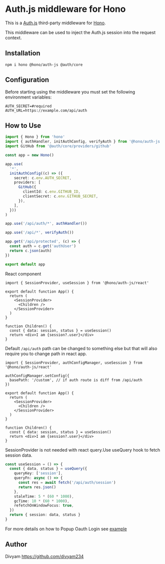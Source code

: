 # Auth.js middleware for Hono

This is a [Auth.js](https://authjs.dev) third-party middleware for [Hono](https://github.com/honojs/hono).

This middleware can be used to inject the Auth.js session into the request context.

## Installation

```plain
npm i hono @hono/auth-js @auth/core
```

## Configuration

Before starting using the middleware you must set the following environment variables:

```plain
AUTH_SECRET=#required
AUTH_URL=https://example.com/api/auth
```

## How to Use

```ts
import { Hono } from 'hono'
import { authHandler, initAuthConfig, verifyAuth } from '@hono/auth-js'
import GitHub from '@auth/core/providers/github'

const app = new Hono()

app.use(
  '*',
  initAuthConfig((c) => ({
    secret: c.env.AUTH_SECRET,
    providers: [
      GitHub({
        clientId: c.env.GITHUB_ID,
        clientSecret: c.env.GITHUB_SECRET,
      }),
    ],
  }))
)

app.use('/api/auth/*', authHandler())

app.use('/api/*', verifyAuth())

app.get('/api/protected', (c) => {
  const auth = c.get('authUser')
  return c.json(auth)
})

export default app
```

React component

```tsx
import { SessionProvider, useSession } from '@hono/auth-js/react'

export default function App() {
  return (
    <SessionProvider>
      <Children />
    </SessionProvider>
  )
}

function Children() {
  const { data: session, status } = useSession()
  return <div>I am {session?.user}</div>
}
```

Default `/api/auth` path can be changed to something else but that will also require you to change path in react app.

```tsx
import { SessionProvider, authConfigManager, useSession } from '@hono/auth-js/react'

authConfigManager.setConfig({
  basePath: '/custom', // if auth route is diff from /api/auth
})

export default function App() {
  return (
    <SessionProvider>
      <Children />
    </SessionProvider>
  )
}

function Children() {
  const { data: session, status } = useSession()
  return <div>I am {session?.user}</div>
}
```

SessionProvider is not needed with react query.Use useQuery hook to fetch session data.

```ts
const useSession = () => {
  const { data, status } = useQuery({
    queryKey: ['session'],
    queryFn: async () => {
      const res = await fetch('/api/auth/session')
      return res.json()
    },
    staleTime: 5 * (60 * 1000),
    gcTime: 10 * (60 * 1000),
    refetchOnWindowFocus: true,
  })
  return { session: data, status }
}
```
For more details on how to Popup Oauth Login see [example](https://github.com/divyam234/next-auth-hono-react)

## Author

Divyam <https://github.com/divyam234>
